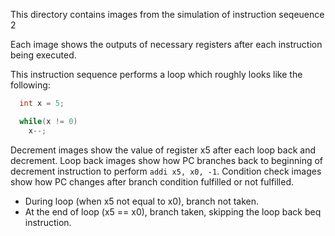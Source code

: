 This directory contains images from the simulation of instruction seqeuence 2

Each image shows the outputs of necessary registers after each instruction being executed.

This instruction sequence performs a loop which roughly looks like the following:

``` C
  int x = 5;

  while(x != 0)
    x--;

```
  

Decrement images show the value of register x5 after each loop back and decrement.
Loop back images show how PC branches back to beginning of decrement instruction to perform `addi x5, x0, -1`.
Condition check images show how PC changes after branch condition fulfilled or not fulfilled.
  - During loop (when x5 not equal to x0), branch not taken.
  - At the end of loop (x5 == x0), branch taken, skipping the loop back beq instruction.
